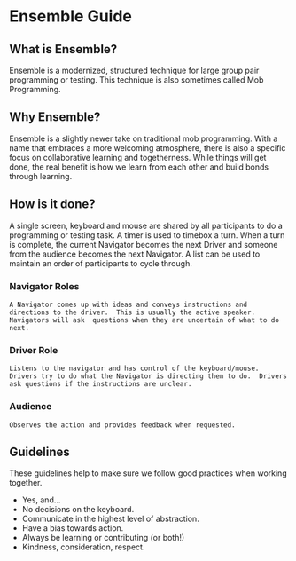 # Ensemble Guide
## What is Ensemble?
Ensemble is a modernized, structured technique for large group pair programming or testing.  This technique is also sometimes called Mob Programming.
## Why Ensemble?
Ensemble is a slightly newer take on traditional mob programming.  With a name that embraces a more welcoming atmosphere, there is also a specific focus on collaborative learning and togetherness.  While things will get done, the real benefit is how we learn from each other and build bonds through learning.
## How is it done?
A single screen, keyboard and mouse are shared by all participants to do a programming or testing task.  A timer is used to timebox a turn.  When a turn is complete, the current Navigator becomes the next Driver and someone from the audience becomes the next Navigator.  A list can be used to maintain an order of participants to cycle through.
### Navigator Roles
	A Navigator comes up with ideas and conveys instructions and directions to the driver.  This is usually the active speaker.  Navigators will ask  questions when they are uncertain of what to do next.
### Driver Role
	Listens to the navigator and has control of the keyboard/mouse. Drivers try to do what the Navigator is directing them to do.  Drivers ask questions if the instructions are unclear.
### Audience
	Observes the action and provides feedback when requested.
## Guidelines
These guidelines help to make sure we follow good practices when working together.

* Yes, and… 
* No decisions on the keyboard.
* Communicate in the highest level of abstraction.
* Have a bias towards action.
* Always be learning or contributing (or both!)
* Kindness, consideration, respect.
